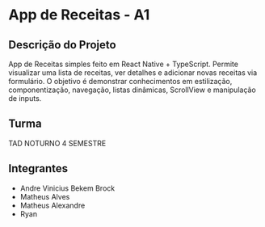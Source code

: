 # App de Receitas - A1

## Descrição do Projeto
App de Receitas simples feito em React Native + TypeScript. Permite visualizar uma lista de receitas, ver detalhes e adicionar novas receitas via formulário. O objetivo é demonstrar conhecimentos em estilização, componentização, navegação, listas dinâmicas, ScrollView e manipulação de inputs.

## Turma
TAD NOTURNO 4 SEMESTRE 

## Integrantes
- Andre Vinicius Bekem Brock
- Matheus Alves
- Matheus Alexandre 
- Ryan 

